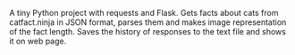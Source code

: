 A tiny Python project with requests and Flask.
Gets facts about cats from catfact.ninja in JSON format, parses them and makes image representation of the fact length.
Saves the history of responses to the text file and shows it on web page.

